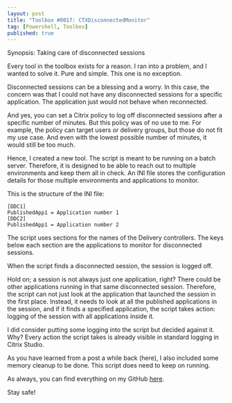 ```yaml
---
layout: post
title: "Toolbox #0017: CTXDisconnectedMonitor"
tag: [Powershell, Toolbox]
published: true
---
```

Synopsis: Taking care of disconnected sessions

Every tool in the toolbox exists for a reason. I ran into a problem, and I wanted to solve it. Pure and simple. This one is no exception.

Disconnected sessions can be a blessing and a worry. In this case, the concern was that I could not have any disconnected sessions for a specific application. The application just would not behave when reconnected.

And yes, you can set a Citrix policy to log off disconnected sessions after a specific number of minutes. But this policy was of no use to me. For example, the policy can target users or delivery groups, but those do not fit my use case. And even with the lowest possible number of minutes, it would still be too much.

Hence, I created a new tool. The script is meant to be running on a batch server. Therefore, it is designed to be able to reach out to multiple environments and keep them all in check. An INI file stores the configuration details for those multiple environments and applications to monitor.

This is the structure of the INI file:
```
[DDC1]  
PublishedApp1 = Application number 1  
[DDC2]  
PublishedApp1 = Application number 2  
```
The script uses sections for the names of the Delivery controllers. The keys below each section are the applications to monitor for disconnected sessions.

When the script finds a disconnected session, the session is logged off.

Hold on; a session is not always just one application, right? There could be other applications running in that same disconnected session. Therefore, the script can not just look at the application that launched the session in the first place. Instead, it needs to look at all the published applications in the session, and if it finds a specified application, the script takes action: logging of the session with all applications inside it.

I did consider putting some logging into the script but decided against it. Why? Every action the script takes is already visible in standard logging in Citrix Studio.

As you have learned from a post a while back (here), I also included some memory cleanup to be done. This script does need to keep on running.

As always, you can find everything on my GitHub [here](https://github.com/Cloudsparkle/CTXDisconnectedMonitor).

Stay safe!
